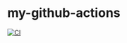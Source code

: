 # my-github-actions

[![CI](https://github.com/surajkelhe/my-github-actions/actions/workflows/basic.yml/badge.svg)](https://github.com/surajkelhe/my-github-actions/actions/workflows/basic.yml)
